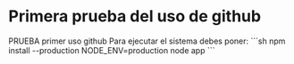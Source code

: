 <h1>Primera prueba del uso de github</h1>
PRUEBA primer uso github
Para ejecutar el sistema debes poner:
```sh
npm install --production
NODE_ENV=production node app
```
